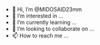 - 👋 Hi, I’m @MIDOSAID23mm
- 👀 I’m interested in ...
- 🌱 I’m currently learning ...
- 💞️ I’m looking to collaborate on ...
- 📫 How to reach me ...

<!---
MIDOSAID23mm/MIDOSAID23mm is a ✨ special ✨ repository because its `README.md` (this file) appears on your GitHub profile.
You can click the Preview link to take a look at your changes.
--->

